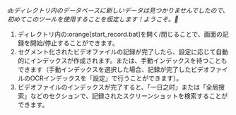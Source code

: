 *`db`ディレクトリ内のデータベースに新しいデータは見つかりませんでしたので、初めてこのツールを使用することを仮定します！ようこそ。🎉*
1. ディレクトリ内の:orange[start_record.bat]を開く/閉じることで、画面の記録を開始/停止することができます。
2. セグメント化されたビデオファイルの記録が完了したら、設定に応じて自動的にインデックスが作成されます。または、手動インデックスを待つこともできます（手動インデックスを選択した場合、記録が完了したビデオファイルのOCRインデックスを「設定」で行うことができます）。
3. ビデオファイルのインデックスが完了すると、「一日之时」または「全局搜索」などのセクションで、記録されたスクリーンショットを検索することができます。